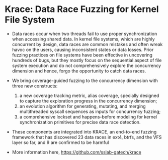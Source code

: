 # Krace: Data Race Fuzzing for Kernel File System

* Data races occur when two threads fail to use proper synchronization when accessing shared data. In kernel file systems, which are highly concurrent by design, data races are common mistakes and often wreak havoc on the users, causing inconsistent states or data losses. Prior fuzzing practices on file systems have been effective in uncovering hundreds of bugs, but they mostly focus on the sequential aspect of file system execution and do not comprehensively explore the concurrency dimension and hence, forgo the opportunity to catch data races.

* We bring coverage-guided fuzzing to the concurrency dimension with three new constructs: 
  1. a new coverage tracking metric, alias coverage, specially designed to capture the exploration progress in the concurrency dimension; 
  2. an evolution algorithm for generating, mutating, and merging multithreaded syscall sequences as inputs for concurrency fuzzing;
  3. a comprehensive lockset and happens-before modeling for kernel synchronization primitives for precise data race detection. 

* These components are integrated into KRACE, an end-to-end fuzzing framework that has discovered 23 data races in ext4, btrfs, and the VFS layer so far, and 9 are confirmed to be harmful

* More information here, https://github.com/sslab-gatech/krace 
